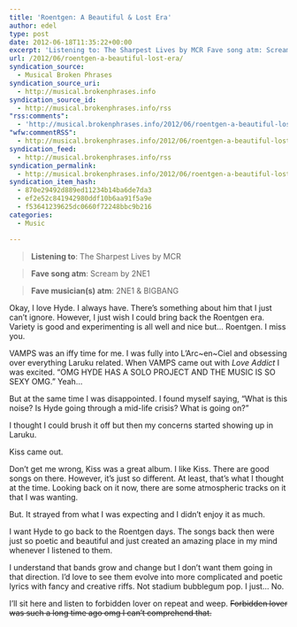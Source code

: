 ```yaml
---
title: 'Roentgen: A Beautiful & Lost Era'
author: edel
type: post
date: 2012-06-18T11:35:22+00:00
excerpt: 'Listening to: The Sharpest Lives by MCR Fave song atm: Scream by 2NE1 Fave musician(s) atm: 2NE1 &amp; BIGBANG Okay, I love Hyde. I always have. There&rsquo;s something about him that I just can&rsquo;t ignore. However, I just wish I could bring back the Roentgen era. Variety is good and experimenting is all well and [...]'
url: /2012/06/roentgen-a-beautiful-lost-era/
syndication_source:
  - Musical Broken Phrases
syndication_source_uri:
  - http://musical.brokenphrases.info
syndication_source_id:
  - http://musical.brokenphrases.info/rss
"rss:comments":
  - 'http://musical.brokenphrases.info/2012/06/roentgen-a-beautiful-lost-era/#comments'
"wfw:commentRSS":
  - http://musical.brokenphrases.info/2012/06/roentgen-a-beautiful-lost-era/feed/
syndication_feed:
  - http://musical.brokenphrases.info/rss
syndication_permalink:
  - http://musical.brokenphrases.info/2012/06/roentgen-a-beautiful-lost-era/
syndication_item_hash:
  - 870e29492d889ed11234b14ba6de7da3
  - ef2e52c841942980ddf10b6aa91f5a9e
  - f53641239625dc0660f72248bbc9b216
categories:
  - Music

---
```

> **Listening to**: The Sharpest Lives by MCR
  
> **Fave song atm**: Scream by 2NE1
  
> **Fave musician(s) atm**: 2NE1 & BIGBANG 

Okay, I love Hyde. I always have. There&#8217;s something about him that I just can&#8217;t ignore. However, I just wish I could bring back the Roentgen era. Variety is good and experimenting is all well and nice but&#8230; Roentgen. I miss you.

VAMPS was an iffy time for me. I was fully into L&#8217;Arc~en~Ciel and obsessing over everything Laruku related. When VAMPS came out with _Love Addict_ I was excited. &#8220;OMG HYDE HAS A SOLO PROJECT AND THE MUSIC IS SO SEXY OMG.&#8221; Yeah&#8230;

But at the same time I was disappointed. I found myself saying, &#8220;What is this noise? Is Hyde going through a mid-life crisis? What is going on?&#8221;

I thought I could brush it off but then my concerns started showing up in Laruku.

Kiss came out.

Don&#8217;t get me wrong, Kiss was a great album. I like Kiss. There are good songs on there. However, it&#8217;s just so different. At least, that&#8217;s what I thought at the time. Looking back on it now, there are some atmospheric tracks on it that I was wanting.

But. It strayed from what I was expecting and I didn&#8217;t enjoy it as much.

I want Hyde to go back to the Roentgen days. The songs back then were just so poetic and beautiful and just created an amazing place in my mind whenever I listened to them.

I understand that bands grow and change but I don&#8217;t want them going in that direction. I&#8217;d love to see them evolve into more complicated and poetic lyrics with fancy and creative riffs. Not stadium bubblegum pop. I just&#8230; No.

I&#8217;ll sit here and listen to forbidden lover on repeat and weep. <strike>Forbidden lover was such a long time ago omg I can&#8217;t comprehend that.</strike>

<ol class="footnote">
</ol>